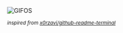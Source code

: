 <div align="justify">
<picture>
    <source media="(prefers-color-scheme: dark)" srcset="https://i.ibb.co/BqxT1Kj/output-gif.gif">
    <source media="(prefers-color-scheme: light)" srcset="https://i.ibb.co/BqxT1Kj/output-gif.gif">
    <img alt="GIFOS" src="https://i.ibb.co/BqxT1Kj/output-gif.gif">
</picture>

<sub><i>inspired from [x0rzavi/github-readme-terminal](https://github.com/x0rzavi/github-readme-terminal)</i></sub>

</div>

<!-- Image deletion URL: https://ibb.co/cDH2mXt/88752df10b90e1fb24a44aaa29805ad3 -->